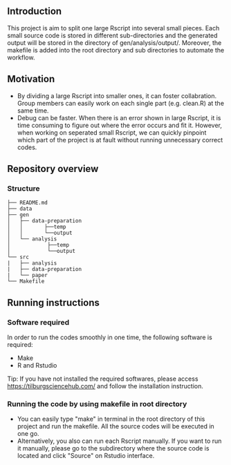 ## Introduction

This project is aim to split one large Rscript into several small pieces. Each small source code is stored in different sub-directories and the generated output will be stored in the directory of gen/analysis/output/. Moreover, the makefile is added into the root directory and sub directories to automate the workflow.

## Motivation
- By dividing a large Rscript into smaller ones, it can foster collabration. Group members can easily work on each single part (e.g. clean.R) at the same time.
- Debug can be faster. When there is an error shown in large Rscript, it is time consuming to figure out where the error occurs and fit it. However, when working on seperated small Rscript, we can quickly pinpoint which part of the project is at fault without running unnecessary correct codes.


## Repository overview

### Structure 
```
├── README.md
├── data
├── gen
│   ├── data-preparation
│   │       ├──temp
│   │       └──output
│   └── analysis 
│            ├──temp
│            └──output
└── src
|   ├── analysis
|   ├── data-preparation
|   └── paper
└── Makefile
```

## Running instructions

### Software required
In order to run the codes smoothly in one time, the following software is required:
- Make
- R and Rstudio

Tip: If you have not installed the required softwares, please access https://tilburgsciencehub.com/ and follow the installation instruction.

### Running the code by using makefile in root directory
- You can easily type "make"  in terminal in the root directory of this project and run the makefile. All the source codes will be executed in one go.
- Alternatively, you also can run each Rscript manually. If you want to run it manually, please go to the subdirectory where the source code is located and click "Source" on Rstudio interface.

